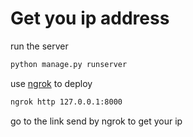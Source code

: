 # Get you ip address

run the server
```bash
python manage.py runserver
```

use [ngrok](https://ngrok.com/docs) to deploy

```bash
ngrok http 127.0.0.1:8000
```

go to the link send by ngrok to get your ip
